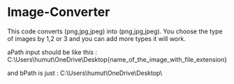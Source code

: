# Image-Converter

This code converts (png,jpg,jpeg) into (png,jpg,jpeg).
You choose the type of images by 1,2 or 3 and you can add more types it will work.

aPath input should be like this : C:\Users\humut\OneDrive\Desktop\{name_of_the_image_with_file_extension}

and bPath is just : C:\Users\humut\OneDrive\Desktop\
